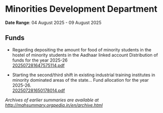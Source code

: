 # Minorities Development Department

**Date Range**: 04 August 2025 - 09 August 2025


## Funds
- Regarding depositing the amount for food of minority students in the hostel of minority students in the Aadhaar linked account Distribution of funds for the year 2025-26\
  [202507281647575114.pdf](https://gr.maharashtra.gov.in/Site/Upload/Government%20Resolutions/English/202507281647575114....pdf)

- Starting the second/third shift in existing industrial training institutes in minority dominated areas of the state... Fund allocation for the year 2025-26.\
  [202507281650178014.pdf](https://gr.maharashtra.gov.in/Site/Upload/Government%20Resolutions/English/202507281650178014.pdf)


*Archives of earlier summaries are available at http://mahsummary.orgpedia.in/en/archive.html*